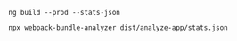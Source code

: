 ```
ng build --prod --stats-json
```

```
npx webpack-bundle-analyzer dist/analyze-app/stats.json
```